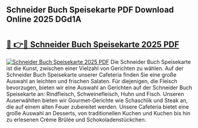 ## Schneider Buch Speisekarte PDF Download Online 2025 DGd1A

# <h2><a href="http://gcb54u.nevu.top/?p=Schneider+Buch+Speisekarte">🔗 👉🔴 Schneider Buch Speisekarte 2025 PDF</a></h2>

[![Schneider Buch Speisekarte 2025 PDF](https://i.imgur.com/dBaPXMq.png)](http://gcb54u.nevu.top/?p=Schneider+Buch+Speisekarte)
Die Schneider Buch Speisekarte ist die Kunst, zwischen einer Vielzahl von Gerichten zu wählen. Auf der Schneider Buch Speisekarte unserer Cafeteria finden Sie eine große Auswahl an leichten und frischen Salaten. Für diejenigen, die Fleisch bevorzugen, bieten wir eine Auswahl an Gerichten auf der Schneider Buch Speisekarte an: Rindfleisch, Schweinefleisch, Huhn und Fisch. Unseren Auserwählten bieten wir Gourmet-Gerichte wie Schaschlik und Steak an, die auf einem alten Feuer zubereitet werden. Unsere Cafeteria bietet eine große Auswahl an Desserts, von traditionellen Kuchen und Kuchen bis hin zu erlesenen Crème Brûlée und Schokoladenstückchen.
